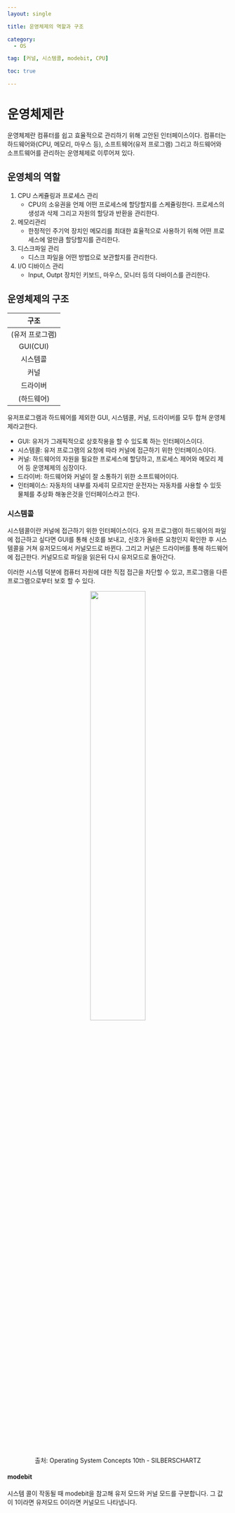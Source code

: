 ```yaml
---
layout: single

title: 운영체제의 역할과 구조

category:
  - OS

tag: [커널, 시스템콜, modebit, CPU]

toc: true

---
```


# 운영체제란

운영체제란 컴퓨터를 쉽고 효율적으로 관리하기 위해 고안된 인터페이스이다. 컴퓨터는 하드웨어와(CPU, 메모리, 마우스 등), 소프트웨어(유저 프로그램) 그리고 하드웨어와 소프트웨어를 관리하는 운영체제로 이루어져 있다.

## 운영체의 역할

1. CPU 스케쥴링과 프로세스 관리
    + CPU의 소유권을 언제 어떤 프로세스에 할당할지를 스케쥴링한다. 프로세스의 생성과 삭제 그리고 자원의 할당과 반환을 관리한다.
2. 메모리관리
    + 한정적인 주기억 장치인 메모리를 최대한 효율적으로 사용하기 위해 어떤 프로세스에 얼만큼 할당할지를 관리한다.
3. 디스크파일 관리
    + 디스크 파일을 어떤 방법으로 보관할지를 관리한다.
4. I/O 디바이스 관리
    + Input, Outpt 장치인 키보드, 마우스, 모니터 등의 다바이스를 관리한다.

## 운영체제의 구조
| 구조|
|:-:|
|(유저 프로그램)|
|GUI(CUI)|
|시스템콜|
|커널|
|드라이버|
|(하드웨어)|  

유저프로그램과 하드웨어를 제외한 GUI, 시스템콜, 커널, 드라이버를 모두 합쳐 운영체제라고한다. 
+ GUI: 유저가 그래픽적으로 상호작용을 할 수 있도록 하는 인터페이스이다.
+ 시스템콜: 유저 프로그램의 요청에 따라 커널에 접근하기 위한 인터페이스이다.
+ 커널: 하드웨어의 자원을 필요한 프로세스에 할당하고, 프로세스 제어와 메모리 제어 등 운영체제의 심장이다.
+ 드라이버: 하드웨어와 커널이 잘 소통하기 위한 소프트웨어이다.
+ 인터페이스: 자동차의 내부를 자세히 모르지만 운전자는 자동차를 사용할 수 있듯 물체를 추상화 해놓은것을 인터페이스라고 한다.

### 시스템콜
시스템콜이란 커널에 접근하기 위한 인터페이스이다. 유저 프로그램이 하드웨어의 파일에 접근하고 싶다면 GUI를 통해 신호를 보내고, 신호가 올바른 요청인지 확인한 후 시스템콜을 거쳐 유저모드에서 커널모드로 바뀐다. 그리고 커널은 드라이버를 통해 하드웨어에 접근한다. 커널모드로 파일을 읽은뒤 다시 유저모드로 돌아간다. <br>
  
이러한 시스템 덕분에 컴퓨터 자원에 대한 직접 접근을 차단할 수 있고, 프로그램을 다른 프로그램으로부터 보호 할 수 있다.

<center>
  <img src="https://img1.daumcdn.net/thumb/R1280x0/?scode=mtistory2&fname=https%3A%2F%2Fblog.kakaocdn.net%2Fdn%2FJXwNG%2Fbtqw787Kgfe%2FvmrkitiEEjDI8G9w2mFzUk%2Fimg.png" width="50%">  

  출처: Operating System Concepts 10th - SILBERSCHARTZ
</center>

#### modebit
시스템 콜이 작동될 때 modebit을 참고해 유저 모드와 커널 모드를 구분합니다. 그 값이 1이라면 유저모드 0이라면 커널모드 나타냅니다.
